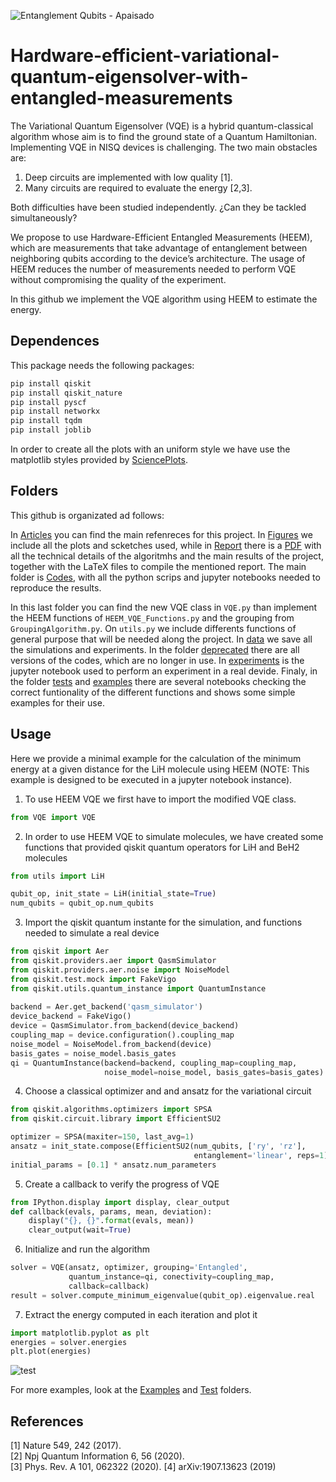 ![Entanglement Qubits - Apaisado](https://user-images.githubusercontent.com/11279156/120717557-0ae1b700-c4c8-11eb-92b0-54f718282f7d.png)
# Hardware-efficient-variational-quantum-eigensolver-with-entangled-measurements

The Variational Quantum Eigensolver (VQE) is a hybrid quantum-classical algorithm whose aim is to find the ground state of a Quantum Hamiltonian. 
Implementing VQE in NISQ devices is challenging. The two main obstacles are: 

1) Deep circuits are implemented with low quality [1].
2) Many circuits are required to evaluate the energy [2,3].

Both difficulties have been studied independently. ¿Can they be tackled simultaneously?

We propose to use Hardware-Efficient Entangled Measurements (HEEM), which are measurements that take advantage of entanglement between neighboring qubits according to the device’s architecture. The usage of HEEM reduces the number of measurements needed to perform VQE without compromising the quality of the experiment.

In this github we implement the VQE algorithm using HEEM to estimate the energy.

## Dependences

This package needs the following packages:

```bash
pip install qiskit
pip install qiskit_nature
pip install pyscf
pip install networkx
pip install tqdm
pip install joblib
```

In order to create all the plots with an uniform style we have use the matplotlib styles provided by [SciencePlots](https://github.com/garrettj403/SciencePlots).

## Folders
This github is organizated ad follows:

In [Articles](https://github.com/LucianoPereiraValenzuela/Hardware-efficient-variational-quantum-eigensolver-with-entangled-measurements/tree/main/Articles) you can find the main refenreces for this project. In [Figures](https://github.com/LucianoPereiraValenzuela/Hardware-efficient-variational-quantum-eigensolver-with-entangled-measurements/tree/main/Figures) we include all the plots and scketches used, while in [Report](https://github.com/LucianoPereiraValenzuela/Hardware-efficient-variational-quantum-eigensolver-with-entangled-measurements/tree/main/Report) there is a [PDF](https://github.com/LucianoPereiraValenzuela/Hardware-efficient-variational-quantum-eigensolver-with-entangled-measurements/blob/main/Report/HEEM_VQE%20Report.pdf) with all the technical details of the algoritmhs and the main results of the project, together with the LaTeX files to compile the mentioned report. The main folder is [Codes](https://github.com/LucianoPereiraValenzuela/Hardware-efficient-variational-quantum-eigensolver-with-entangled-measurements/tree/main/Codes), with all the python scrips and jupyter notebooks needed to reproduce the results.

In this last folder you can find the new VQE class in `VQE.py` than implement the HEEM functions of `HEEM_VQE_Functions.py` and the grouping from `GroupingAlgorithm.py`. On `utils.py` we include differents functions of general purpose that will be needed along the project. In [data](https://github.com/LucianoPereiraValenzuela/Hardware-efficient-variational-quantum-eigensolver-with-entangled-measurements/tree/main/Codes/data) we save all the simulations and experiments. In the folder [deprecated](https://github.com/LucianoPereiraValenzuela/Hardware-efficient-variational-quantum-eigensolver-with-entangled-measurements/tree/main/Codes/deprecated) there are all versions of the codes, which are no longer in use. In [experiments](https://github.com/LucianoPereiraValenzuela/Hardware-efficient-variational-quantum-eigensolver-with-entangled-measurements/tree/main/Codes/experiments) is the jupyter notebook used to perform an experiment in a real devide. Finaly, in the folder [tests](https://github.com/LucianoPereiraValenzuela/Hardware-efficient-variational-quantum-eigensolver-with-entangled-measurements/tree/main/Codes/tests) and [examples](https://github.com/LucianoPereiraValenzuela/Hardware-efficient-variational-quantum-eigensolver-with-entangled-measurements/tree/main/Codes/examples) there are several notebooks checking the correct funtionality of the different functions and shows some simple examples for their use.

## Usage
Here we provide a minimal example for the calculation of the minimum energy at a given distance for the LiH molecule using HEEM (NOTE: This example is designed to be executed in a jupyter notebook instance).

1. To use HEEM VQE we first have to import the modified VQE class.
``` python
from VQE import VQE
```

2. In order to use HEEM VQE to simulate molecules, we have created some functions that provided qiskit quantum operators for LiH and BeH2 molecules
``` python
from utils import LiH

qubit_op, init_state = LiH(initial_state=True)
num_qubits = qubit_op.num_qubits
```

3. Import the qiskit quantum instante for the simulation, and functions needed to simulate a real device
``` python
from qiskit import Aer
from qiskit.providers.aer import QasmSimulator
from qiskit.providers.aer.noise import NoiseModel
from qiskit.test.mock import FakeVigo
from qiskit.utils.quantum_instance import QuantumInstance
  
backend = Aer.get_backend('qasm_simulator')
device_backend = FakeVigo()
device = QasmSimulator.from_backend(device_backend)
coupling_map = device.configuration().coupling_map
noise_model = NoiseModel.from_backend(device)
basis_gates = noise_model.basis_gates
qi = QuantumInstance(backend=backend, coupling_map=coupling_map,
                     noise_model=noise_model, basis_gates=basis_gates)

```

4. Choose a classical optimizer and and ansatz for the variational circuit
``` python
from qiskit.algorithms.optimizers import SPSA
from qiskit.circuit.library import EfficientSU2

optimizer = SPSA(maxiter=150, last_avg=1)
ansatz = init_state.compose(EfficientSU2(num_qubits, ['ry', 'rz'],
                                         entanglement='linear', reps=1))
initial_params = [0.1] * ansatz.num_parameters
```

5. Create a callback to verify the progress of VQE
``` python
from IPython.display import display, clear_output
def callback(evals, params, mean, deviation):  
    display("{}, {}".format(evals, mean))
    clear_output(wait=True)
```

6. Initialize and run the algorithm
``` python
solver = VQE(ansatz, optimizer, grouping='Entangled',
             quantum_instance=qi, conectivity=coupling_map,
             callback=callback)
result = solver.compute_minimum_eigenvalue(qubit_op).eigenvalue.real
```

7. Extract the energy computed in each iteration and plot it
``` python
import matplotlib.pyplot as plt
energies = solver.energies
plt.plot(energies)
```

![test](https://user-images.githubusercontent.com/11279156/120759606-78ff9b80-c513-11eb-93d5-257487a6c91d.jpeg)


For more examples, look at the [Examples](https://github.com/LucianoPereiraValenzuela/Hardware-efficient-variational-quantum-eigensolver-with-entangled-measurements/tree/main/Codes/examples) and [Test](https://github.com/LucianoPereiraValenzuela/Hardware-efficient-variational-quantum-eigensolver-with-entangled-measurements/tree/main/Codes/tests) folders.

## References
[1] Nature 549, 242 (2017).   
[2] Npj Quantum Information 6, 56 (2020).  
[3] Phys. Rev. A 101, 062322 (2020).
[4] arXiv:1907.13623 (2019)
